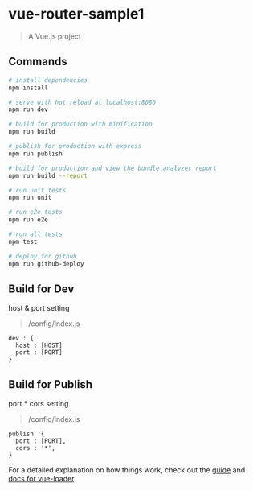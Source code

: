 # vue-router-sample1

> A Vue.js project

## Commands

``` bash
# install dependencies
npm install

# serve with hot reload at localhost:8080
npm run dev

# build for production with minification
npm run build

# publish for production with express
npm run publish

# build for production and view the bundle analyzer report
npm run build --report

# run unit tests
npm run unit

# run e2e tests
npm run e2e

# run all tests
npm test

# deploy for github
npm run github-deploy
```


## Build for Dev
host & port setting

> /config/index.js
```
dev : {
  host : [HOST]
  port : [PORT]
}
```

## Build for Publish
port * cors setting

> /config/index.js
```
publish :{
  port : [PORT],
  cors : '*',
}
```


For a detailed explanation on how things work, check out the [guide](http://vuejs-templates.github.io/webpack/) and [docs for vue-loader](http://vuejs.github.io/vue-loader).
